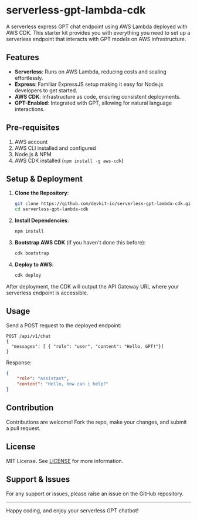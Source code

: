 # serverless-gpt-lambda-cdk

A serverless express GPT chat endpoint using AWS Lambda deployed with AWS CDK. This starter kit provides you with everything you need to set up a serverless endpoint that interacts with GPT models on AWS infrastructure.

## Features

- **Serverless**: Runs on AWS Lambda, reducing costs and scaling effortlessly.
- **Express**: Familiar ExpressJS setup making it easy for Node.js developers to get started.
- **AWS CDK**: Infrastructure as code, ensuring consistent deployments.
- **GPT-Enabled**: Integrated with GPT, allowing for natural language interactions.

## Pre-requisites

1. AWS account
2. AWS CLI installed and configured
3. Node.js & NPM
4. AWS CDK installed (`npm install -g aws-cdk`)

## Setup & Deployment

1. **Clone the Repository**:
    ```bash
    git clone https://github.com/devkit-io/serverless-gpt-lambda-cdk.git
    cd serverless-gpt-lambda-cdk
    ```

2. **Install Dependencies**:
    ```bash
    npm install
    ```

3. **Bootstrap AWS CDK** (if you haven't done this before):
    ```bash
    cdk bootstrap
    ```

4. **Deploy to AWS**:
    ```bash
    cdk deploy
    ```

After deployment, the CDK will output the API Gateway URL where your serverless endpoint is accessible.

## Usage

Send a POST request to the deployed endpoint:

```
POST /api/v1/chat
{
  "messages": [ { "role": "user", "content": "Hello, GPT!"}]
}
```

Response:
```json
{
    "role": "assistant",
    "content": "Hello, how can i help?"
}
```

## Contribution

Contributions are welcome! Fork the repo, make your changes, and submit a pull request.

## License

MIT License. See [LICENSE](LICENSE) for more information.

## Support & Issues

For any support or issues, please raise an issue on the GitHub repository.

---

Happy coding, and enjoy your serverless GPT chatbot!
